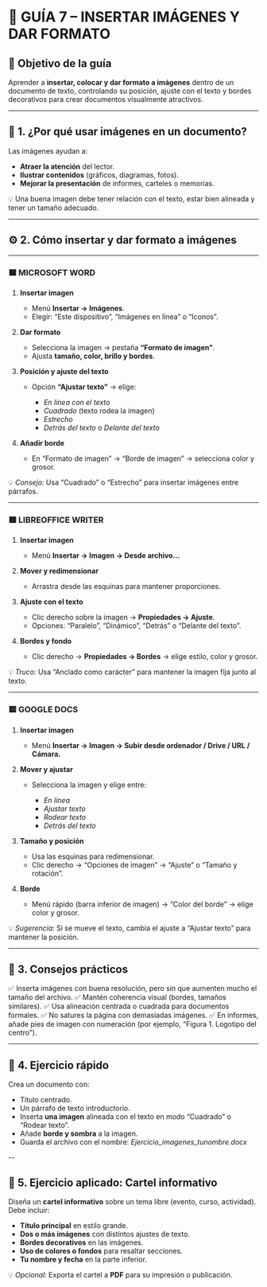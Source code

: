 # 🧭 **GUÍA 7 – INSERTAR IMÁGENES Y DAR FORMATO**

## 🎯 **Objetivo de la guía**

Aprender a **insertar, colocar y dar formato a imágenes** dentro de un documento de texto, controlando su posición, ajuste con el texto y bordes decorativos para crear documentos visualmente atractivos.

---

## 🧩 **1. ¿Por qué usar imágenes en un documento?**

Las imágenes ayudan a:

* **Atraer la atención** del lector.
* **Ilustrar contenidos** (gráficos, diagramas, fotos).
* **Mejorar la presentación** de informes, carteles o memorias.

💡 Una buena imagen debe tener relación con el texto, estar bien alineada y tener un tamaño adecuado.

---

## ⚙️ **2. Cómo insertar y dar formato a imágenes**

---

### 🟦 **MICROSOFT WORD**

1. **Insertar imagen**

   * Menú **Insertar → Imágenes**.
   * Elegir: “Este dispositivo”, “Imágenes en línea” o “Iconos”.
2. **Dar formato**

   * Selecciona la imagen → pestaña **“Formato de imagen”**.
   * Ajusta **tamaño, color, brillo y bordes**.
3. **Posición y ajuste del texto**

   * Opción **“Ajustar texto”** → elige:

     * *En línea con el texto*
     * *Cuadrado* (texto rodea la imagen)
     * *Estrecho*
     * *Detrás del texto* o *Delante del texto*
4. **Añadir borde**

   * En “Formato de imagen” → “Borde de imagen” → selecciona color y grosor.

💡 *Consejo:* Usa “Cuadrado” o “Estrecho” para insertar imágenes entre párrafos.

---

### 🟩 **LIBREOFFICE WRITER**

1. **Insertar imagen**

   * Menú **Insertar → Imagen → Desde archivo…**
2. **Mover y redimensionar**

   * Arrastra desde las esquinas para mantener proporciones.
3. **Ajuste con el texto**

   * Clic derecho sobre la imagen → **Propiedades → Ajuste**.
   * Opciones: “Paralelo”, “Dinámico”, “Detrás” o “Delante del texto”.
4. **Bordes y fondo**

   * Clic derecho → **Propiedades → Bordes** → elige estilo, color y grosor.

💡 *Truco:* Usa “Anclado como carácter” para mantener la imagen fija junto al texto.

---

### 🟨 **GOOGLE DOCS**

1. **Insertar imagen**

   * Menú **Insertar → Imagen → Subir desde ordenador / Drive / URL / Cámara.**
2. **Mover y ajustar**

   * Selecciona la imagen y elige entre:

     * *En línea*
     * *Ajustar texto*
     * *Rodear texto*
     * *Detrás del texto*
3. **Tamaño y posición**

   * Usa las esquinas para redimensionar.
   * Clic derecho → “Opciones de imagen” → “Ajuste” o “Tamaño y rotación”.
4. **Borde**

   * Menú rápido (barra inferior de imagen) → “Color del borde” → elige color y grosor.

💡 *Sugerencia:* Si se mueve el texto, cambia el ajuste a “Ajustar texto” para mantener la posición.

---

## 🧠 **3. Consejos prácticos**

✅ Inserta imágenes con buena resolución, pero sin que aumenten mucho el tamaño del archivo.
✅ Mantén coherencia visual (bordes, tamaños similares).
✅ Usa alineación centrada o cuadrada para documentos formales.
✅ No satures la página con demasiadas imágenes.
✅ En informes, añade pies de imagen con numeración (por ejemplo, “Figura 1. Logotipo del centro”).

---

## 🧩 **4. Ejercicio rápido**

Crea un documento con:

* Título centrado.
* Un párrafo de texto introductorio.
* Inserta **una imagen** alineada con el texto en modo “Cuadrado” o “Rodear texto”.
* Añade **borde y sombra** a la imagen.
* Guarda el archivo con el nombre: *Ejercicio_imagenes_tunombre.docx*

--

## 🧱 **5. Ejercicio aplicado: Cartel informativo**

Diseña un **cartel informativo** sobre un tema libre (evento, curso, actividad).
Debe incluir:

* **Título principal** en estilo grande.
* **Dos o más imágenes** con distintos ajustes de texto.
* **Bordes decorativos** en las imágenes.
* **Uso de colores o fondos** para resaltar secciones.
* **Tu nombre y fecha** en la parte inferior.

💡 *Opcional:* Exporta el cartel a **PDF** para su impresión o publicación.


